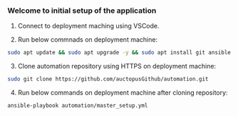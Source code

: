 ### Welcome to initial setup of the application

1. Connect to deployment maching using VSCode.

2. Run below commnads on deployment machine:
```bash
sudo apt update && sudo apt upgrade -y && sudo apt install git ansible -y
```

3. Clone automation repository using HTTPS on deployment machine:
```bash
sudo git clone https://github.com/auctopusGithub/automation.git
```

4. Run below commands on deployment machine after cloning repository:
```bash
ansible-playbook automation/master_setup.yml
```
